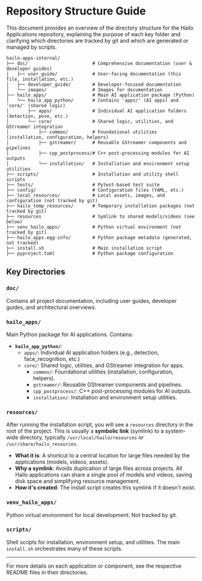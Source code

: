 # Repository Structure Guide

This document provides an overview of the directory structure for the Hailo Applications repository, explaining the purpose of each key folder and clarifying which directories are tracked by git and which are generated or managed by scripts.

```
hailo-apps-internal/
├── doc/                        # Comprehensive documentation (user & developer guides)
│   ├── user_guide/             # User-facing documentation (this file, installation, etc.)
│   ├── developer_guide/        # Developer-focused documentation
│   └── images/                 # Images for documentation
├── hailo_apps/                 # Main AI application package (Python)
│   └── hailo_app_python/       # Contains 'apps/' (AI apps) and 'core/' (shared logic)
│       ├── apps/               # Individual AI application folders (detection, pose, etc.)
│       └── core/               # Shared logic, utilities, and GStreamer integration
│           ├── common/         # Foundational utilities (installation, configuration, helpers)
│           ├── gstreamer/      # Reusable GStreamer components and pipelines
│           ├── cpp_postprocess/# C++ post-processing modules for AI outputs
│           └── installation/   # Installation and environment setup utilities
├── scripts/                    # Installation and utility shell scripts
├── tests/                      # Pytest-based test suite
├── config/                     # Configuration files (YAML, etc.)
├── local_resources/            # Local assets, images, and configuration (not tracked by git)
├── hailo_temp_resources/       # Temporary installation packages (not tracked by git)
├── resources                   # Symlink to shared models/videos (see below)
├── venv_hailo_apps/            # Python virtual environment (not tracked by git)
├── hailo_apps.egg-info/        # Python package metadata (generated, not tracked)
├── install.sh                  # Main installation script
├── pyproject.toml              # Python package configuration
```

## Key Directories

### `doc/`
Contains all project documentation, including user guides, developer guides, and architectural overviews.

### `hailo_apps/`
Main Python package for AI applications. Contains:
- **`hailo_app_python/`**:
  - `apps/`: Individual AI application folders (e.g., detection, face_recognition, etc.)
  - `core/`: Shared logic, utilities, and GStreamer integration for apps.
    - `common/`: Foundational utilities (installation, configuration, helpers).
    - `gstreamer/`: Reusable GStreamer components and pipelines.
    - `cpp_postprocess/`: C++ post-processing modules for AI outputs.
    - `installation/`: Installation and environment setup utilities.

### `resources/`
After running the installation script, you will see a `resources` directory in the root of the project. This is usually a **symbolic link** (symlink) to a system-wide directory, typically `/usr/local/hailo/resources` or `/usr/share/hailo_resources`.

- **What it is**: A shortcut to a central location for large files needed by the applications (models, videos, assets).
- **Why a symlink**: Avoids duplication of large files across projects. All Hailo applications can share a single pool of models and videos, saving disk space and simplifying resource management.
- **How it's created**: The install script creates this symlink if it doesn't exist.

### `venv_hailo_apps/`
Python virtual environment for local development. Not tracked by git.

### `scripts/`
Shell scripts for installation, environment setup, and utilities. The main `install.sh` orchestrates many of these scripts.

---

For more details on each application or component, see the respective README files in their directories.